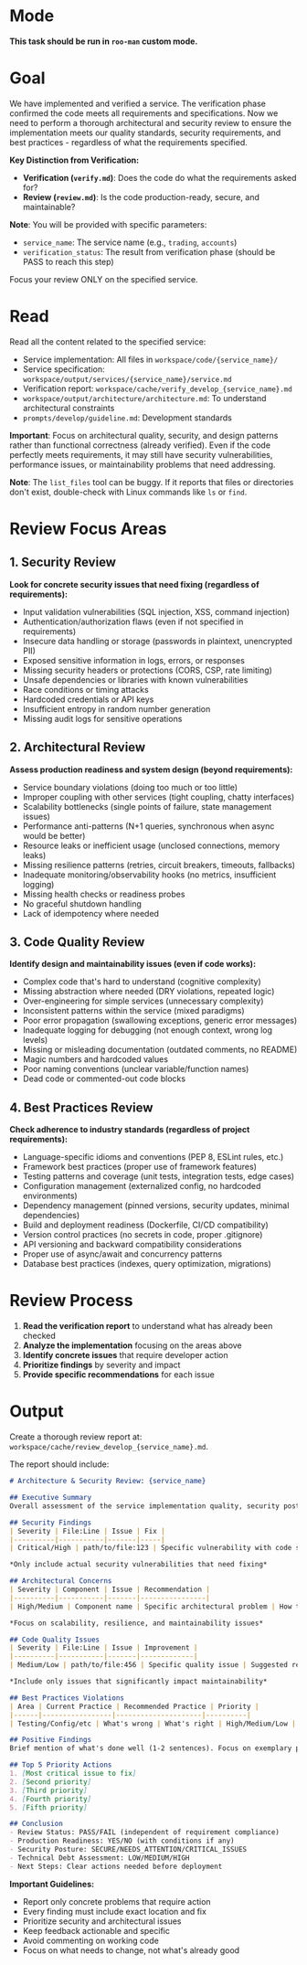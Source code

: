 # Mode

**This task should be run in `roo-man` custom mode.**

# Goal

We have implemented and verified a service. The verification phase confirmed the code meets all requirements and specifications. Now we need to perform a thorough architectural and security review to ensure the implementation meets our quality standards, security requirements, and best practices - regardless of what the requirements specified.

**Key Distinction from Verification:**
- **Verification (`verify.md`)**: Does the code do what the requirements asked for?
- **Review (`review.md`)**: Is the code production-ready, secure, and maintainable?

**Note**: You will be provided with specific parameters:
- `service_name`: The service name (e.g., `trading`, `accounts`)
- `verification_status`: The result from verification phase (should be PASS to reach this step)

Focus your review ONLY on the specified service.

# Read

Read all the content related to the specified service:
* Service implementation: All files in `workspace/code/{service_name}/`
* Service specification: `workspace/output/services/{service_name}/service.md`
* Verification report: `workspace/cache/verify_develop_{service_name}.md`
* `workspace/output/architecture/architecture.md`: To understand architectural constraints
* `prompts/develop/guideline.md`: Development standards

**Important**: Focus on architectural quality, security, and design patterns rather than functional correctness (already verified). Even if the code perfectly meets requirements, it may still have security vulnerabilities, performance issues, or maintainability problems that need addressing.

**Note**: The `list_files` tool can be buggy. If it reports that files or directories don't exist, double-check with Linux commands like `ls` or `find`.

# Review Focus Areas

## 1. Security Review
**Look for concrete security issues that need fixing (regardless of requirements):**
- Input validation vulnerabilities (SQL injection, XSS, command injection)
- Authentication/authorization flaws (even if not specified in requirements)
- Insecure data handling or storage (passwords in plaintext, unencrypted PII)
- Exposed sensitive information in logs, errors, or responses
- Missing security headers or protections (CORS, CSP, rate limiting)
- Unsafe dependencies or libraries with known vulnerabilities
- Race conditions or timing attacks
- Hardcoded credentials or API keys
- Insufficient entropy in random number generation
- Missing audit logs for sensitive operations

## 2. Architectural Review
**Assess production readiness and system design (beyond requirements):**
- Service boundary violations (doing too much or too little)
- Improper coupling with other services (tight coupling, chatty interfaces)
- Scalability bottlenecks (single points of failure, state management issues)
- Performance anti-patterns (N+1 queries, synchronous when async would be better)
- Resource leaks or inefficient usage (unclosed connections, memory leaks)
- Missing resilience patterns (retries, circuit breakers, timeouts, fallbacks)
- Inadequate monitoring/observability hooks (no metrics, insufficient logging)
- Missing health checks or readiness probes
- No graceful shutdown handling
- Lack of idempotency where needed

## 3. Code Quality Review
**Identify design and maintainability issues (even if code works):**
- Complex code that's hard to understand (cognitive complexity)
- Missing abstraction where needed (DRY violations, repeated logic)
- Over-engineering for simple services (unnecessary complexity)
- Inconsistent patterns within the service (mixed paradigms)
- Poor error propagation (swallowing exceptions, generic error messages)
- Inadequate logging for debugging (not enough context, wrong log levels)
- Missing or misleading documentation (outdated comments, no README)
- Magic numbers and hardcoded values
- Poor naming conventions (unclear variable/function names)
- Dead code or commented-out code blocks

## 4. Best Practices Review
**Check adherence to industry standards (regardless of project requirements):**
- Language-specific idioms and conventions (PEP 8, ESLint rules, etc.)
- Framework best practices (proper use of framework features)
- Testing patterns and coverage (unit tests, integration tests, edge cases)
- Configuration management (externalized config, no hardcoded environments)
- Dependency management (pinned versions, security updates, minimal dependencies)
- Build and deployment readiness (Dockerfile, CI/CD compatibility)
- Version control practices (no secrets in code, proper .gitignore)
- API versioning and backward compatibility considerations
- Proper use of async/await and concurrency patterns
- Database best practices (indexes, query optimization, migrations)

# Review Process

1. **Read the verification report** to understand what has already been checked
2. **Analyze the implementation** focusing on the areas above
3. **Identify concrete issues** that require developer action
4. **Prioritize findings** by severity and impact
5. **Provide specific recommendations** for each issue

# Output

Create a thorough review report at: `workspace/cache/review_develop_{service_name}.md`.

The report should include:

```markdown
# Architecture & Security Review: {service_name}

## Executive Summary
Overall assessment of the service implementation quality, security posture, and architectural alignment.

## Security Findings
| Severity | File:Line | Issue | Fix |
|----------|-----------|-------|-----|
| Critical/High | path/to/file:123 | Specific vulnerability with code snippet | Concrete fix |

*Only include actual security vulnerabilities that need fixing*

## Architectural Concerns
| Severity | Component | Issue | Recommendation |
|----------|-----------|-------|----------------|
| High/Medium | Component name | Specific architectural problem | How to address |

*Focus on scalability, resilience, and maintainability issues*

## Code Quality Issues
| Severity | File:Line | Issue | Improvement |
|----------|-----------|-------|-------------|
| Medium/Low | path/to/file:456 | Specific quality issue | Suggested refactoring |

*Include only issues that significantly impact maintainability*

## Best Practices Violations
| Area | Current Practice | Recommended Practice | Priority |
|------|-----------------|---------------------|----------|
| Testing/Config/etc | What's wrong | What's right | High/Medium/Low |

## Positive Findings
Brief mention of what's done well (1-2 sentences). Focus on exemplary practices that could be adopted elsewhere.

## Top 5 Priority Actions
1. [Most critical issue to fix]
2. [Second priority]
3. [Third priority]
4. [Fourth priority]
5. [Fifth priority]

## Conclusion
- Review Status: PASS/FAIL (independent of requirement compliance)
- Production Readiness: YES/NO (with conditions if any)
- Security Posture: SECURE/NEEDS_ATTENTION/CRITICAL_ISSUES
- Technical Debt Assessment: LOW/MEDIUM/HIGH
- Next Steps: Clear actions needed before deployment
```

**Important Guidelines:**
- Report only concrete problems that require action
- Every finding must include exact location and fix
- Prioritize security and architectural issues
- Keep feedback actionable and specific
- Avoid commenting on working code
- Focus on what needs to change, not what's already good
